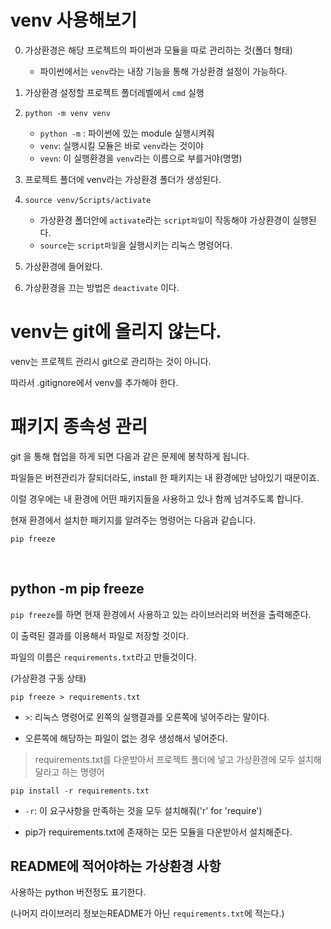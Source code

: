 # venv 사용해보기



0. 가상환경은 해당 프로젝트의 파이썬과 모듈을 따로 관리하는 것(폴더 형태)
   * 파이썬에서는 `venv`라는 내장 기능을 통해 가상환경 설정이 가능하다.



1. 가상환경 설정할 프로젝트 폴더레벨에서 `cmd` 실행



2. `python -m venv venv`
   * `python -m` : 파이썬에 있는 module 실행시켜줘
   * `venv`: 실행시킬 모듈은 바로 `venv`라는 것이야
   * `vevn`: 이 실행환경을 `venv`라는 이름으로 부를거야(명명)



3. 프로젝트 폴더에 venv라는 가상환경 폴더가 생성된다.



4. `source venv/Scripts/activate`
   * 가상환경 폴더안에 `activate`라는 `script파일`이 작동해야 가상환경이 실행된다.
   * `source`는 `script파일`을 실행시키는 리눅스 명령어다.



5. 가상환경에 들어왔다.



6. 가상환경을 끄는 방법은 `deactivate` 이다.





# venv는 git에 올리지 않는다.

venv는 프로젝트 관리시 git으로 관리하는 것이 아니다.

따라서 .gitignore에서 venv를 추가해야 한다.





# 패키지 종속성 관리

git 을 통해 협업을 하게 되면 다음과 같은 문제에 봉착하게 됩니다.

파일들은 버젼관리가 잘되더라도, install 한 패키지는 내 환경에만 남아있기 때문이죠.

이럴 경우에는 내 환경에 어떤 패키지들을 사용하고 있나 함께 넘겨주도록 합니다.

현재 환경에서 설치한 패키지를 알려주는 명령어는 다음과 같습니다.

 

```shell
pip freeze
```

​       



## python -m pip freeze 

`pip freeze`를 하면 현재 환경에서 사용하고 있는 라이브러리와 버전을 출력해준다.

이 출력된 결과를 이용해서 파일로 저장할 것이다.

파일의 이름은 `requirements.txt`라고 만들것이다.



(가상환경 구동 상태) 

`pip freeze > requirements.txt`

* `>`: 리눅스 명령어로 왼쪽의 실행결과를 오른쪽에 넣어주라는 말이다.

* 오른쪽에 해당하는 파일이 없는 경우 생성해서 넣어준다.





>  requirements.txt를 다운받아서 프로젝트 폴더에 넣고 가상환경에 모두 설치해달라고 하는 명령어

`pip install -r requirements.txt`

* `-r`: 이 요구사항을 만족하는 것을 모두 설치해줘('r' for 'require')

* pip가 requirements.txt에 존재하는 모든 모듈을 다운받아서 설치해준다.





## README에 적어야하는 가상환경 사항

사용하는 python 버전정도 표기한다.

(나머지 라이브러리 정보는README가 아닌  `requirements.txt`에 적는다.)